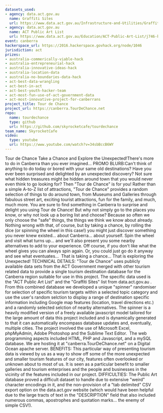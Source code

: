 ```yaml
---
datasets_used:
- agency: data.act.gov.au
  name: Graffiti Sites
  url: https://www.data.act.gov.au/Infrastructure-and-Utilities/Graffiti-Sites/wdpz-r2ns
- agency: data.act.gov.au
  name: ACT Public Art List
  url: https://www.data.act.gov.au/Education/ACT-Public-Art-List/j746-krni
event: canberra
hackerspace_url: https://2016.hackerspace.govhack.org/node/1046
jurisdiction: act
prizes:
- australia-commerically-viable-hack
- australia-entrepreneurial-hack
- australia-innovative-ideas-hack
- australia-location-data
- australia-no-boundaries-data-hack
- act-best-data-wrangling
- act-best-in-act
- act-best-youth-hacker-team
- act-most-fun-use-of-act-government-data
- act-most-innovative-project-for-canberrans
project_title: Tour de Chance
project_url: https://canberra.TourDeChance.net
repo:
  name: tourdechance
  type: github
  url: https://github.com/skyrocketcafe/tourdechance
team_name: SkyrocketCafe
video:
  type: youtube
  url: https://www.youtube.com/watch?v=34sbBccB6WY
---
```


Tour de Chance
Take a Chance and Explore the Unexpected!There's more to do in Canberra than you ever imagined...
PROMO BLURB:Can't think of anything to do today or bored with your same old destinations? Have you ever been surprised and delighted by an unexpected discovery? Not sure what hidden treasures might be hidden around town that you would never even think to go looking for?
Then "Tour de Chance" is for you!
Rather than a simple A-to-Z list of attractions, "Tour de Chance" provides a random selection of things to do around town, from Museums and Galleries through fabulous street art, exciting tourist attractions, fun for the family, and much, much more.
You are sure to find something in Canberra to surprise and delight you using Tour de Chance!
But why not simply go to the places you know, or why not look up a boring list and choose? Because so often we only choose the "safe" things, the things we think we know about already. Nothing wrong with that, of course, but by taking a chance, by rolling the dice (or spinning the wheel in this case!) you might just discover something you never knew existed... about Canberra... about yourself.
Spin the wheel and visit what turns up... and we'll also present you some nearby alternatives to add to your experience.
Off course, if you don't like what the wheel gives you can always spin again. Or, you could just go do it anyway and see what eventuates... 
That is taking a chance... That is exploring the Unexpected!
TECHNICAL DETAILS:
"Tour de Chance" uses publicly available data sets from the ACT Government merged with other tourism related data to provide a single tourism destination database for the Canberra region suitable for use in this project. The specific data used is the "ACT Public Art List" and the "Graffiti Sites" list from data.act.gov.au .
From this combined database we developed a unique "spinner" randomiser for selection of specific tourism targets within a selected topic category and use the user's random selction to display a range of destination specific information including Google map features (location, travel directions etc.) and a randomly selected selction of nearby alternatives.
The spinner is a heavily modified version of a freely available javascript model tailored for the large amount of data this project included and is dynamically generated to that it can automatically encompass database updates and, eventually, multiple cities.
The project involved the use of Microsoft Excel, phpMyAdmin, Adobe Photoshop and the Sublime Text Editor.  The web programming aspects included HTML, PHP and Javascript, and a mySQL database. We are hosting it at "canberra.TourDeChance.net" on a Digital Ocean apache server.
BENEFITS:
This particular way of presenting tourism data is viewed by us as a way to show off some of the more unexpected and smaller tourism features of our city, features often overlooked or unknown about to most of us. It is seen as a particular benefit to smaller galleries and tourism enterprises and the people and businesses in the vicinity of the features included in our project.
DIFFICULTIES:
The Public Art database proved a difficult dataset to handle due to extensive "weird" character encodings in it, and the non-provision of a "tab delimited" CSV export option on the data.act.gov website (which would have been helpful due to the large tracts of text in the "DESCRIPTION" field that also included numerous commas, apostrophes and quotation marks... the enemy of simple CSV!).